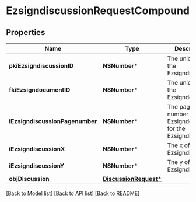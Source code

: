 # EzsigndiscussionRequestCompound

## Properties
Name | Type | Description | Notes
------------ | ------------- | ------------- | -------------
**pkiEzsigndiscussionID** | **NSNumber*** | The unique ID of the Ezsigndiscussion | [optional] 
**fkiEzsigndocumentID** | **NSNumber*** | The unique ID of the Ezsigndocument | 
**iEzsigndiscussionPagenumber** | **NSNumber*** | The page number in the Ezsigndocument for the Ezsigndiscussion | 
**iEzsigndiscussionX** | **NSNumber*** | The x of the Ezsigndiscussion | 
**iEzsigndiscussionY** | **NSNumber*** | The y of the Ezsigndiscussion | 
**objDiscussion** | [**DiscussionRequest***](DiscussionRequest.md) |  | 

[[Back to Model list]](../README.md#documentation-for-models) [[Back to API list]](../README.md#documentation-for-api-endpoints) [[Back to README]](../README.md)


